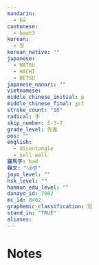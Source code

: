 ```yaml
---
mandarin:
  - bā
cantonese:
  - baat3
korean:
  - 팔
korean_native: ""
japanese:
  - HATSU
  - HACHI
  - BETSU
japanese_nanori: ""
vietnamese:
middle_chinese_initial: p
middle_chinese_final: ɣɛt
stroke_count: "10"
radical: 手
skip_number: 1-3-7
grade_level: 先進
pos: ""
english:
  - disentangle
  - sell well
羅馬字: bad
韓文: "\b받"
joyo_level: ""
hsk_level: ""
hanmun_edu_level: ""
danayo_id: 7082
mc_id: 8402
graphemic_classification: 別
stand_in: "TRUE"
aliases:
---
```


# Notes
